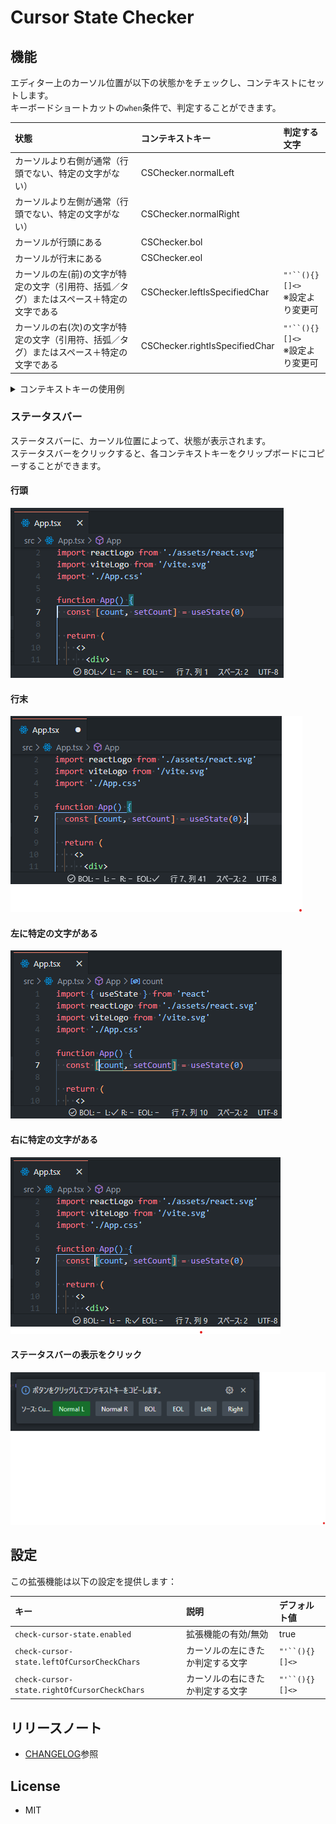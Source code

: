 # Cursor State Checker

## 機能

エディター上のカーソル位置が以下の状態かをチェックし、コンテキストにセットします。  
キーボードショートカットの`when`条件で、判定することができます。  

| 状態                                                                                     | コンテキストキー               | 判定する文字                      |
| :--------------------------------------------------------------------------------------- | :----------------------------- | :-------------------------------- |
| カーソルより右側が通常（行頭でない、特定の文字がない）                                   | CSChecker.normalLeft           |                                   |
| カーソルより左側が通常（行頭でない、特定の文字がない）                                   | CSChecker.normalRight          |                                   |
| カーソルが行頭にある                                                                     | CSChecker.bol                  |                                   |
| カーソルが行末にある                                                                     | CSChecker.eol                  |                                   |
| カーソルの左(前)の文字が特定の文字（引用符、括弧／タグ）またはスペース＋特定の文字である | CSChecker.leftIsSpecifiedChar  | `"'``(){}[]<>`<br>※設定より変更可 |
| カーソルの右(次)の文字が特定の文字（引用符、括弧／タグ）またはスペース＋特定の文字である | CSChecker.rightIsSpecifiedChar | `"'``(){}[]<>`<br>※設定より変更可 |

<details>
<summary>コンテキストキーの使用例</summary>
通常時は、`cursorWordEndRight`で単語単位でカーソルを移動で移動します。  
カーソルの右に特定の文字かスペース＋特定の文字がきたときは、`cursorRight`で次の文字に移動できます。  
行末にいるときは、デフォルトの動作となり、`space`が入力されます。  
```json
# keybindings.json
{
  {
    "key": "shift+space",
    "command": "cursorWordEndRight",
    "when": "textInputFocus && !accessibilityModeEnabled && CSChecker.normalRight"
  },
  {
    "key": "shift+space",
    "command": "cursorRight",
    "when": "textInputFocus && !accessibilityModeEnabled && CSChecker.rightIsSpecifiedChar"
  }
}
```
</details>

### ステータスバー

ステータスバーに、カーソル位置によって、状態が表示されます。  
ステータスバーをクリックすると、各コンテキストキーをクリップボードにコピーすることができます。  

#### 行頭

![status-bol](images/status-bol.png)


#### 行末

![status-eol](images/status-eol.png)


#### 左に特定の文字がある

![status-left](images/status-left.png)


#### 右に特定の文字がある

![status-right](images/status-right.png)


#### ステータスバーの表示をクリック

![statusbar-click](images/statusbar-click.png)

## 設定

この拡張機能は以下の設定を提供します：

| キー                                         | 説明                             | デフォルト値   |
| :------------------------------------------- | :------------------------------- | :------------- |
| `check-cursor-state.enabled`                 | 拡張機能の有効/無効              | true           |
| `check-cursor-state.leftOfCursorCheckChars`  | カーソルの左にきたか判定する文字 | `"'``(){}[]<>` |
| `check-cursor-state.rightOfCursorCheckChars` | カーソルの右にきたか判定する文字 | `"'``(){}[]<>` |

## リリースノート

* [CHANGELOG](CHANGELOG.md)参照


## License

* MIT
